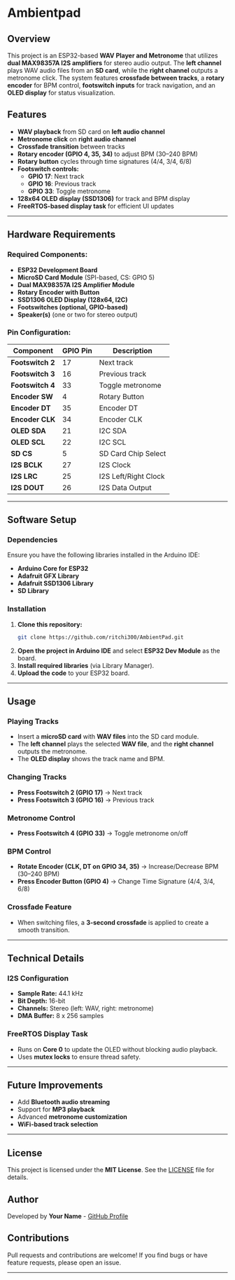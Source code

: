 # Ambientpad

## Overview
This project is an ESP32-based **WAV Player and Metronome** that utilizes **dual MAX98357A I2S amplifiers** for stereo audio output. The **left channel** plays WAV audio files from an **SD card**, while the **right channel** outputs a metronome click. The system features **crossfade between tracks**, a **rotary encoder** for BPM control, **footswitch inputs** for track navigation, and an **OLED display** for status visualization.

## Features
- **WAV playback** from SD card on **left audio channel**
- **Metronome click** on **right audio channel**
- **Crossfade transition** between tracks
- **Rotary encoder (GPIO 4, 35, 34)** to adjust BPM (30–240 BPM)
- **Rotary button** cycles through time signatures (4/4, 3/4, 6/8)
- **Footswitch controls:**
  - **GPIO 17**: Next track
  - **GPIO 16**: Previous track
  - **GPIO 33**: Toggle metronome
- **128x64 OLED display (SSD1306)** for track and BPM display
- **FreeRTOS-based display task** for efficient UI updates

---

## Hardware Requirements
### Required Components:
- **ESP32 Development Board**
- **MicroSD Card Module** (SPI-based, CS: GPIO 5)
- **Dual MAX98357A I2S Amplifier Module**
- **Rotary Encoder with Button**
- **SSD1306 OLED Display (128x64, I2C)**
- **Footswitches (optional, GPIO-based)**
- **Speaker(s)** (one or two for stereo output)

### Pin Configuration:
| Component           | GPIO Pin | Description       |
|--------------------|---------|-----------------|
| **Footswitch 2**   | 17      | Next track       |
| **Footswitch 3**   | 16      | Previous track   |
| **Footswitch 4**   | 33      | Toggle metronome |
| **Encoder SW**     | 4       | Rotary Button    |
| **Encoder DT**     | 35      | Encoder DT       |
| **Encoder CLK**    | 34      | Encoder CLK      |
| **OLED SDA**       | 21      | I2C SDA          |
| **OLED SCL**       | 22      | I2C SCL          |
| **SD CS**          | 5       | SD Card Chip Select |
| **I2S BCLK**       | 27      | I2S Clock        |
| **I2S LRC**        | 25      | I2S Left/Right Clock |
| **I2S DOUT**       | 26      | I2S Data Output  |

---

## Software Setup
### Dependencies
Ensure you have the following libraries installed in the Arduino IDE:
- **Arduino Core for ESP32**
- **Adafruit GFX Library**
- **Adafruit SSD1306 Library**
- **SD Library**

### Installation
1. **Clone this repository:**
   ```sh
   git clone https://github.com/ritchi300/AmbientPad.git
   ```
2. **Open the project in Arduino IDE** and select **ESP32 Dev Module** as the board.
3. **Install required libraries** (via Library Manager).
4. **Upload the code** to your ESP32 board.

---

## Usage
### Playing Tracks
- Insert a **microSD card** with **WAV files** into the SD card module.
- The **left channel** plays the selected **WAV file**, and the **right channel** outputs the metronome.
- The **OLED display** shows the track name and BPM.

### Changing Tracks
- **Press Footswitch 2 (GPIO 17)** → Next track
- **Press Footswitch 3 (GPIO 16)** → Previous track

### Metronome Control
- **Press Footswitch 4 (GPIO 33)** → Toggle metronome on/off

### BPM Control
- **Rotate Encoder (CLK, DT on GPIO 34, 35)** → Increase/Decrease BPM (30–240 BPM)
- **Press Encoder Button (GPIO 4)** → Change Time Signature (4/4, 3/4, 6/8)

### Crossfade Feature
- When switching files, a **3-second crossfade** is applied to create a smooth transition.

---

## Technical Details
### I2S Configuration
- **Sample Rate:** 44.1 kHz
- **Bit Depth:** 16-bit
- **Channels:** Stereo (left: WAV, right: metronome)
- **DMA Buffer:** 8 x 256 samples

### FreeRTOS Display Task
- Runs on **Core 0** to update the OLED without blocking audio playback.
- Uses **mutex locks** to ensure thread safety.

---

## Future Improvements
- Add **Bluetooth audio streaming**
- Support for **MP3 playback**
- Advanced **metronome customization**
- **WiFi-based track selection**

---

## License
This project is licensed under the **MIT License**. See the [LICENSE](LICENSE) file for details.

## Author
Developed by **Your Name** - [GitHub Profile](https://github.com/ritchi300)

## Contributions
Pull requests and contributions are welcome! If you find bugs or have feature requests, please open an issue.

---

